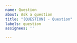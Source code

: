```yaml
---
name: Question
about: Ask a question
title: "[QUESTION] - Question"
labels: question
assignees: ''

---
```



